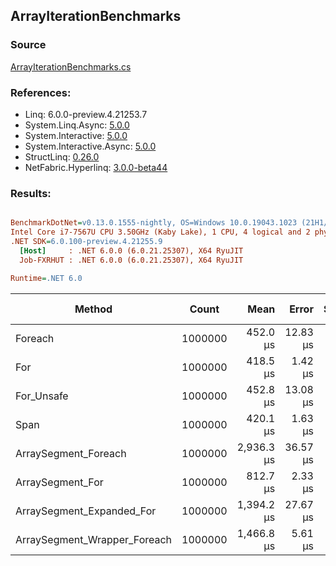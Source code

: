 ﻿## ArrayIterationBenchmarks

### Source
[ArrayIterationBenchmarks.cs](../NetFabric.Hyperlinq.Benchmarks/Benchmarks/ArrayIterationBenchmarks.cs)

### References:
- Linq: 6.0.0-preview.4.21253.7
- System.Linq.Async: [5.0.0](https://www.nuget.org/packages/System.Linq.Async/5.0.0)
- System.Interactive: [5.0.0](https://www.nuget.org/packages/System.Interactive/5.0.0)
- System.Interactive.Async: [5.0.0](https://www.nuget.org/packages/System.Interactive.Async/5.0.0)
- StructLinq: [0.26.0](https://www.nuget.org/packages/StructLinq/0.26.0)
- NetFabric.Hyperlinq: [3.0.0-beta44](https://www.nuget.org/packages/NetFabric.Hyperlinq/3.0.0-beta44)

### Results:
``` ini

BenchmarkDotNet=v0.13.0.1555-nightly, OS=Windows 10.0.19043.1023 (21H1/May2021Update)
Intel Core i7-7567U CPU 3.50GHz (Kaby Lake), 1 CPU, 4 logical and 2 physical cores
.NET SDK=6.0.100-preview.4.21255.9
  [Host]     : .NET 6.0.0 (6.0.21.25307), X64 RyuJIT
  Job-FXRHUT : .NET 6.0.0 (6.0.21.25307), X64 RyuJIT

Runtime=.NET 6.0  

```
|                       Method |   Count |       Mean |    Error |   StdDev |     Median | Ratio | RatioSD | Gen 0 | Gen 1 | Gen 2 | Allocated |
|----------------------------- |-------- |-----------:|---------:|---------:|-----------:|------:|--------:|------:|------:|------:|----------:|
|                      Foreach | 1000000 |   452.0 μs | 12.83 μs | 37.83 μs |   424.2 μs |  1.00 |    0.00 |     - |     - |     - |         - |
|                          For | 1000000 |   418.5 μs |  1.42 μs |  1.19 μs |   418.3 μs |  0.87 |    0.05 |     - |     - |     - |         - |
|                   For_Unsafe | 1000000 |   452.8 μs | 13.08 μs | 38.57 μs |   424.4 μs |  1.01 |    0.12 |     - |     - |     - |         - |
|                         Span | 1000000 |   420.1 μs |  1.63 μs |  1.36 μs |   420.3 μs |  0.87 |    0.05 |     - |     - |     - |         - |
|         ArraySegment_Foreach | 1000000 | 2,936.3 μs | 36.57 μs | 34.21 μs | 2,947.8 μs |  6.07 |    0.30 |     - |     - |     - |       1 B |
|             ArraySegment_For | 1000000 |   812.7 μs |  2.33 μs |  1.95 μs |   812.6 μs |  1.69 |    0.09 |     - |     - |     - |         - |
|    ArraySegment_Expanded_For | 1000000 | 1,394.2 μs | 27.67 μs | 46.99 μs | 1,424.1 μs |  3.03 |    0.31 |     - |     - |     - |         - |
| ArraySegment_Wrapper_Foreach | 1000000 | 1,466.8 μs |  5.61 μs |  4.98 μs | 1,466.3 μs |  3.04 |    0.15 |     - |     - |     - |         - |
